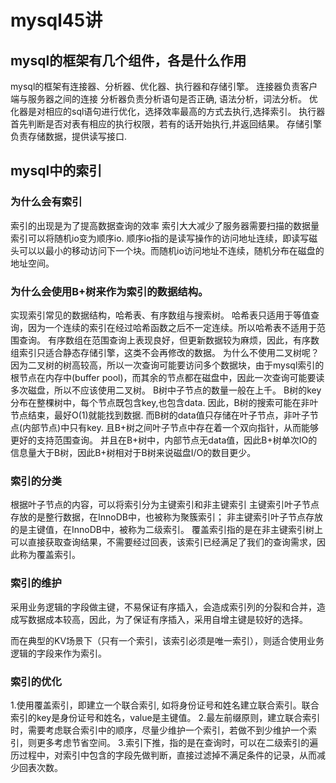 # mysql45讲
## mysql的框架有几个组件，各是什么作用
mysql的框架有连接器、分析器、优化器、执行器和存储引擎。
连接器负责客户端与服务器之间的连接
分析器负责分析语句是否正确, 语法分析，词法分析。
优化器是对相应的sql语句进行优化，选择效率最高的方式去执行,选择索引。
执行器首先判断是否对表有相应的执行权限，若有的话开始执行,并返回结果。
存储引擎负责存储数据，提供读写接口.

## mysql中的索引
### 为什么会有索引
索引的出现是为了提高数据查询的效率
索引大大减少了服务器需要扫描的数据量
索引可以将随机io变为顺序io.
顺序io指的是读写操作的访问地址连续，即读写磁头可以以最小的移动访问下一个块。而随机io访问地址不连续，随机分布在磁盘的地址空间。
### 为什么会使用B+树来作为索引的数据结构。
实现索引常见的数据结构，哈希表、有序数组与搜索树。
哈希表只适用于等值查询，因为一个连续的索引在经过哈希函数之后不一定连续。所以哈希表不适用于范围查询。
有序数组在范围查询上表现良好，但更新数据较为麻烦，因此，有序数组索引只适合静态存储引擎，这类不会再修改的数据。
为什么不使用二叉树呢？因为二叉树的树高较高，所以一次查询可能要访问多个数据块，由于mysql索引的根节点在内存中(buffer pool)，而其余的节点都在磁盘中，因此一次查询可能要读多次磁盘，所以不应该使用二叉树。
B树中子节点的数量一般在上千。
B树的key分布在整棵树中，每个节点既包含key,也包含data.
因此，B树的搜索可能在非叶节点结束，最好O(1)就能找到数据.
而B树的data值只存储在叶子节点，非叶子节点(内部节点)中只有key.
且B+树之间叶子节点中存在着一个双向指针，从而能够更好的支持范围查询。
并且在B+树中，内部节点无data值，因此B+树单次IO的信息量大于B树，因此B+树相对于B树来说磁盘I/O的数目更少。

### 索引的分类
根据叶子节点的内容，可以将索引分为主键索引和非主键索引
主键索引叶子节点存放的是整行数据，在InnoDB中，也被称为聚簇索引；
非主键索引叶子节点存放的是主键值，在InnoDB中，被称为二级索引。
覆盖索引指的是在非主键索引树上可以直接获取查询结果，不需要经过回表，该索引已经满足了我们的查询需求，因此称为覆盖索引。

### 索引的维护
采用业务逻辑的字段做主键，不易保证有序插入，会造成索引列的分裂和合并，造成写数据成本较高，因此，为了保证有序插入，采用自增主键是较好的选择。 

而在典型的KV场景下（只有一个索引，该索引必须是唯一索引），则适合使用业务逻辑的字段来作为索引。

### 索引的优化
1.使用覆盖索引，即建立一个联合索引, 如将身份证号和姓名建立联合索引。联合索引的key是身份证号和姓名，value是主键值。
2.最左前缀原则，建立联合索引时，需要考虑联合索引中的顺序，尽量少维护一个索引，若做不到少维护一个索引，则更多考虑节省空间。
3.索引下推，指的是在查询时，可以在二级索引的遍历过程中，对索引中包含的字段先做判断，直接过滤掉不满足条件的记录，从而减少回表次数。
